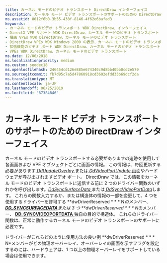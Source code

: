 ```yaml
---
title: カーネル モードのビデオ トランスポート DirectDraw インターフェイス
description: カーネル モード ビデオ トランスポートのサポートのための DirectDraw インターフェイス
ms.assetid: 8012f6b0-3b55-438f-8146-4f62e6bafad3
keywords:
- カーネル モードのビデオ トランスポート WDK DirectDraw、インターフェイス
- DirectX VPE サポート WDK DirectDraw、カーネル モードのビデオ トランスポート
- 描画 VPEs WDK DirectDraw、カーネル モードのビデオ トランスポート
- DirectDraw VPEs WDK Windows 2000 の表示、カーネル モードのビデオ トランスポート
- 拡張機能のビデオ ポート WDK DirectDraw、カーネル モードのビデオ トランスポート
- VPEs WDK DirectDraw、カーネル モードのビデオ トランスポート
ms.date: 12/06/2018
ms.localizationpriority: medium
ms.custom: seodec18
ms.openlocfilehash: 246454cd126e885e674340c9d8bb40bb0cd2e579
ms.sourcegitcommit: fb7d95c7a5d47860918cd3602efdd33b69dcf2da
ms.translationtype: MT
ms.contentlocale: ja-JP
ms.lasthandoff: 06/25/2019
ms.locfileid: "67384846"
---
```

# <a name="directdraw-interfaces-for-kernel-mode-video-transport-support"></a>カーネル モード ビデオ トランスポートのサポートのための DirectDraw インターフェイス

カーネル モードのビデオ トランスポートする必要がありますの追跡を使用して各画面および VPE オブジェクトごとに画面の情報。 この情報は、毎回更新する必要があります[ *DdUpdateOverlay* ](https://docs.microsoft.com/windows/desktop/api/ddrawint/nc-ddrawint-pdd_surfcb_updateoverlay)または[ *DdVideoPortUpdate* ](https://docs.microsoft.com/windows/desktop/api/ddrawint/nc-ddrawint-pdd_vportcb_update)画面やハードウェアが呼び出されますビデオ ポート。 DirectDraw では、この情報をカーネル モードのビデオ トランスポートに送信する前に 2 つのドライバー関数のいずれかを呼び出します。[*DdSyncSurfaceData* ](https://docs.microsoft.com/windows/desktop/api/ddrawint/nc-ddrawint-pdd_kernelcb_syncsurface)または[ *DdSyncVideoPortData*](https://docs.microsoft.com/windows/desktop/api/ddrawint/nc-ddrawint-pdd_kernelcb_syncvideoport)します。 これらの関数入力するか、または構造体の情報の一部を変更して、4 つを使用するドライバーを許可する **dwDriverReserved * * * N*のメンバー、 [ **DD\_SYNCSURFACEDATA**](https://docs.microsoft.com/windows/desktop/api/ddrawint/ns-ddrawint-_dd_syncsurfacedata)または 3 つ **dwDriverReserved * * * N*のメンバー、 [ **DD\_SYNCVIDEOPORTDATA** ](https://docs.microsoft.com/windows/desktop/api/ddrawint/ns-ddrawint-_dd_syncvideoportdata)独自の目的で構造体。 これらのドライバー関数は、正常に動作するカーネル モードのビデオ トランスポートのサポートに必要です。

ドライバーがこれらどのように使用方法の良い例 **dwDriverReserved * * * N*メンバーがどの物理オーバーレイ、オーバーレイの画面を示すフラグを設定するのには、ハードウェアは、1 つ以上の物理オーバーレイをサポートしている場合は使用できます。

 

 





